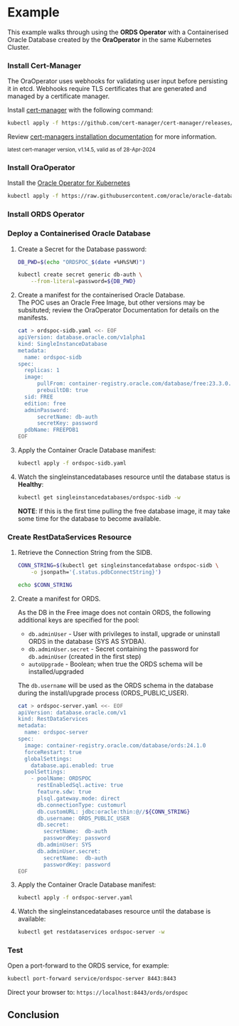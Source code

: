 # Example

This example walks through using the **ORDS Operator** with a Containerised Oracle Database created by the **OraOperator** in the same Kubernetes Cluster.

### Install Cert-Manager

The OraOperator uses webhooks for validating user input before persisting it in etcd. 
Webhooks require TLS certificates that are generated and managed by a certificate manager.

Install [cert-manager](https://cert-manager.io/) with the following command:

```bash
kubectl apply -f https://github.com/cert-manager/cert-manager/releases/download/v1.14.5/cert-manager.yaml
```

Review [cert-managers installation documentation](https://cert-manager.io/docs/installation/kubectl/) for more information.

<sup>latest cert-manager version, v1.14.5, valid as of 28-Apr-2024</sup>

### Install OraOperator

Install the [Oracle Operator for Kubernetes](https://github.com/oracle/oracle-database-operator/tree/main)

```bash
kubectl apply -f https://raw.githubusercontent.com/oracle/oracle-database-operator/main/oracle-database-operator.yaml
```

### Install ORDS Operator

<TODO>

### Deploy a Containerised Oracle Database

1. Create a Secret for the Database password:

    ```bash
    DB_PWD=$(echo "ORDSPOC_$(date +%H%S%M)")

    kubectl create secret generic db-auth \
        --from-literal=password=${DB_PWD}
    ```
1. Create a manifest for the containerised Oracle Database.  
    The POC uses an Oracle Free Image, but other versions may be subsituted; review the OraOperator Documentation for details on the manifests.

    ```bash
    cat > ordspoc-sidb.yaml <<- EOF
    apiVersion: database.oracle.com/v1alpha1
    kind: SingleInstanceDatabase
    metadata:
      name: ordspoc-sidb
    spec:
      replicas: 1
      image:
          pullFrom: container-registry.oracle.com/database/free:23.3.0.0
          prebuiltDB: true
      sid: FREE
      edition: free
      adminPassword:
          secretName: db-auth
          secretKey: password
      pdbName: FREEPDB1
    EOF
    ```

1. Apply the Container Oracle Database manifest:
    ```bash
    kubectl apply -f ordspoc-sidb.yaml
    ```

1. Watch the singleinstancedatabases resource until the database status is **Healthy**:

    ```bash
    kubectl get singleinstancedatabases/ordspoc-sidb -w
    ```

    **NOTE**: If this is the first time pulling the free database image, it may take some time for the database to become available.

### Create RestDataServices Resource

1. Retrieve the Connection String from the SIDB.

    ```bash
    CONN_STRING=$(kubectl get singleinstancedatabase ordspoc-sidb \
        -o jsonpath='{.status.pdbConnectString}')

    echo $CONN_STRING
    ```

1. Create a manifest for ORDS.

    As the DB in the Free image does not contain ORDS, the following additional keys are specified for the pool:
    * `db.adminUser` - User with privileges to install, upgrade or uninstall ORDS in the database (SYS AS SYDBA).
    * `db.adminUser.secret` - Secret containing the password for `db.adminUser` (created in the first step)
    * `autoUpgrade` - Boolean; when true the ORDS schema will be installed/upgraded

    The `db.username` will be used as the ORDS schema in the database during the install/upgrade process (ORDS_PUBLIC_USER).

    ```bash
    cat > ordspoc-server.yaml <<- EOF
    apiVersion: database.oracle.com/v1
    kind: RestDataServices
    metadata:
      name: ordspoc-server
    spec:
      image: container-registry.oracle.com/database/ords:24.1.0
      forceRestart: true
      globalSettings:
        database.api.enabled: true
      poolSettings:
        - poolName: ORDSPOC
          restEnabledSql.active: true
          feature.sdw: true
          plsql.gateway.mode: direct
          db.connectionType: customurl
          db.customURL: jdbc:oracle:thin:@//${CONN_STRING}
          db.username: ORDS_PUBLIC_USER
          db.secret:
            secretName:  db-auth
            passwordKey: password
          db.adminUser: SYS
          db.adminUser.secret:
            secretName:  db-auth
            passwordKey: password
    EOF
    ```

1. Apply the Container Oracle Database manifest:
    ```bash
    kubectl apply -f ordspoc-server.yaml
    ```

1. Watch the singleinstancedatabases resource until the database is available:
    ```bash
    kubectl get restdataservices ordspoc-server -w
    ```

### Test

Open a port-forward to the ORDS service, for example:

```bash
kubectl port-forward service/ordspoc-server 8443:8443
```

Direct your browser to: `https://localhost:8443/ords/ordspoc`

## Conclusion


